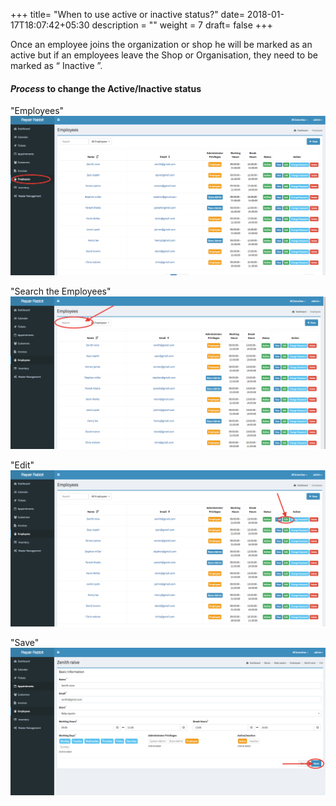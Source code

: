 +++
title= "When to use active or inactive status?"
date= 2018-01-17T18:07:42+05:30
description = ""
weight = 7
draft= false
+++



Once an employee joins the organization or shop he will be marked as an active but if an employees leave the Shop or Organisation, they need to be marked as “ Inactive ”.


#### *Process* to change the Active/Inactive status 


"Employees"
![When to use active or inactive status?](/images/employees/how_to_assign_active_inactive_status/go_to_employees.png) 

"Search the Employees"
![When to use active or inactive status?](/images/employees/how_to_assign_active_inactive_status/search_the_employee.png) 

"Edit"
![When to use active or inactive status?](/images/employees/how_to_assign_active_inactive_status/click_edit.png) 

"Save"
![When to use active or inactive status?](/images/employees/how_to_assign_active_inactive_status/now_save.png) 



